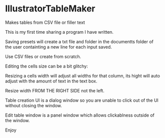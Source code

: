 # IllustratorTableMaker
Makes tables from CSV file or filler text

This is my first time sharing a program I have written.

Saving presets will create a txt file and folder in the documentts folder of the user containting a new line for each input saved.

Use CSV files or create from scratch.

Editing the cells size can be a bit glitchy:

Resizing a cells width will adjust all widths for that column, its hight will auto adjust with the amount of text in the text box.

Resize width FROM THE RIGHT SIDE not the left.

Table creation UI is a dialog window so you are unable to click out of the UI without closing the window.

Edit table window is a panel window which allows clickablness outside of the window.

Enjoy
